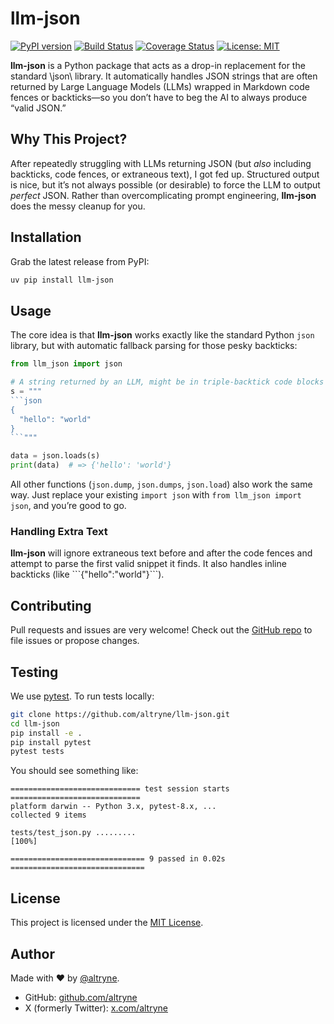 # llm-json
[![PyPI version](https://img.shields.io/pypi/v/llm-json)](https://pypi.org/project/llm-json)
[![Build Status](https://github.com/altryne/llm-json/actions/workflows/tests.yml/badge.svg)](https://github.com/altryne/llm-json/actions)
[![Coverage Status](https://coveralls.io/repos/github/altryne/llm-json/badge.svg)](https://coveralls.io/github/altryne/llm-json)
[![License: MIT](https://img.shields.io/badge/License-MIT-yellow.svg)](https://opensource.org/licenses/MIT)

**llm-json** is a Python package that acts as a drop-in replacement for the standard \json\ library. It automatically handles JSON strings that are often returned by Large Language Models (LLMs) wrapped in Markdown code fences or backticks—so you don’t have to beg the AI to always produce “valid JSON.”

## Why This Project?
After repeatedly struggling with LLMs returning JSON (but *also* including backticks, code fences, or extraneous text), I got fed up. Structured output is nice, but it’s not always possible (or desirable) to force the LLM to output *perfect* JSON. Rather than overcomplicating prompt engineering, **llm-json** does the messy cleanup for you.

## Installation
Grab the latest release from PyPI:

```bash
uv pip install llm-json
```

## Usage
The core idea is that **llm-json** works exactly like the standard Python `json` library, but with automatic fallback parsing for those pesky backticks:

```python
from llm_json import json

# A string returned by an LLM, might be in triple-backtick code blocks or inline backticks
s = """
```json
{
  "hello": "world"
}
```"""

data = json.loads(s)
print(data)  # => {'hello': 'world'}
```

All other functions (`json.dump`, `json.dumps`, `json.load`) also work the same way. Just replace your existing `import json` with `from llm_json import json`, and you’re good to go.

### Handling Extra Text
**llm-json** will ignore extraneous text before and after the code fences and attempt to parse the first valid snippet it finds. It also handles inline backticks (like \`\`\`{"hello":"world"}\`\`\`).

## Contributing
Pull requests and issues are very welcome! Check out the [GitHub repo](https://github.com/altryne/llm-json) to file issues or propose changes.

## Testing
We use [pytest](https://pytest.org/). To run tests locally:

```bash
git clone https://github.com/altryne/llm-json.git
cd llm-json
pip install -e .
pip install pytest
pytest tests
```

You should see something like:

```
============================= test session starts =============================
platform darwin -- Python 3.x, pytest-8.x, ...
collected 9 items

tests/test_json.py .........                                                 [100%]

============================== 9 passed in 0.02s ==============================
```

## License
This project is licensed under the [MIT License](LICENSE).

## Author
Made with ❤️ by [@altryne](https://x.com/altryne).  
- GitHub: [github.com/altryne](https://github.com/altryne)  
- X (formerly Twitter): [x.com/altryne](https://x.com/altryne)

